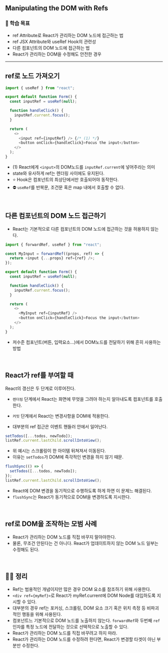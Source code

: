 ## Manipulating the DOM with Refs

### 📌 학습 목표

- ref Attribute로 React가 관리하는 DOM 노드에 접근하는 법
- ref JSX Attribute와 useRef Hook의 관련성
- 다른 컴포넌트의 DOM 노드에 접근하는 법
- React가 관리하는 DOM을 수정해도 안전한 경우

---

## ref로 노드 가져오기

```javascript
import { useRef } from "react";

export default function Form() {
  const inputRef = useRef(null);

  function handleClick() {
    inputRef.current.focus();
  }

  return (
    <>
      <input ref={inputRef} /> {/* (1) */}
      <button onClick={handleClick}>Focus the input</button>
    </>
  );
}
```

- (1) React에게 `<input>`의 DOM노드를 `inputRef.current`에 넣어주라는 의미
- state와 유사하게 ref는 렌더링 사이에도 유지된다.
- ⭐ Hook은 컴포넌트의 최상단에서만 호출되어야 동작한다.
- ⛔ `useRef`를 반복문, 조건문 혹은 map 내에서 호출할 수 없다.

<br>

## 다른 컴포넌트의 DOM 노드 접근하기

- React는 기본적으로 다른 컴포넌트의 DOM 노드에 접근하는 것을 허용하지 않는다.

```javascript
import { forwardRef, useRef } from "react";

const MyInput = forwardRef((props, ref) => {
  return <input {...props} ref={ref} />;
});

export default function Form() {
  const inputRef = useRef(null);

  function handleClick() {
    inputRef.current.focus();
  }

  return (
    <>
      <MyInput ref={inputRef} />
      <button onClick={handleClick}>Focus the input</button>
    </>
  );
}
```

- 저수준 컴포넌트(버튼, 입력요소...)에서 DOM노드를 전달하기 위해 흔히 사용하는 방법

<br>

## React가 ref를 부여할 때

React의 갱신은 두 단계로 이루어진다.

- `렌더링` 단계에서 React는 화면에 무엇을 그려야 하는지 알아내도록 컴포넌트를 호출한다.
- `커밋` 단계에서 React는 변경사항을 DOM에 적용한다.

- 대부분의 ref 접근은 이벤트 핸들러 안에서 일어난다.

```javascript
setTodos([...todos, newTodo]);
listRef.current.lastChild.scrollIntoView();
```

- 위 예시는 스크롤링이 한 아이템 뒤쳐져서 이동된다.
- 이유는 `setTodos`가 DOM에 즉각적인 변경을 하지 않기 때문.

```javascript
flushSync(() => {
  setTodos([...todos, newTodo]);
});
listRef.current.lastChild.scrollIntoView();
```

- React에 DOM 변경을 동기적으로 수행하도록 하게 하면 이 문제느 해결된다.
- `flushSync`는 React가 동기적으로 DOM을 변경하도록 지시한다.

<br>

## ref로 DOM을 조작하는 모범 사례

- React가 관리하는 DOM 노드를 직접 바꾸지 말아야한다.
- 물론, 무조건 안된다는 건 아니다. React가 업데이트하지 않는 DOM 노드 일부는 수정해도 된다.

<br>

## 👨‍💻 정리

- Ref는 범용적인 개념이지만 많은 경우 DOM 요소를 참조하기 위해 사용한다.
- `<div ref={myRef}>`로 React가 myRef.current에 DOM Node를 대입하도록 지시할 수 있다.
- 대부분의 경우 ref는 포커싱, 스크롤링, DOM 요소 크기 혹은 위치 측정 등 비파괴적인 행동을 위해 사용된다.
- 컴포넌트느 기본적으로 DOM 노드를 노출하지 않는다. `forwardRef`와 두번째 `ref`인자를 특정 노드에 전달하는 것으로 선택적으로 노출할 수 있다.
- React가 관리하는 DOM 노드를 직접 바꾸려고 하지 마라.
- React가 관리하는 DOM 노드를 수정하려 한다면, React가 변경할 타겟이 아닌 부분만 수정한다.
